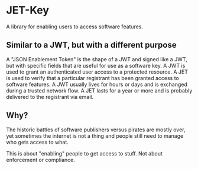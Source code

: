 # JET-Key

A library for enabling users to access software features. 

## Similar to a JWT, but with a different purpose 

A "JSON Enablement Token" is the shape of a JWT and signed like a JWT, but with specific fields that are
useful for use as a software key. A JWT is used to grant an authenticated user access to a protected resource. A JET is used
to verify that a particular registrant has been granted access to software features. A JWT usually lives for hours
or days and is exchanged during a trusted network flow. A JET lasts for a year or more and is probably delivered to the registrant via email. 

## Why? 

The historic battles of software publishers versus pirates are mostly over, yet sometimes the internet is not a thing and people still need to manage who gets access to what. 

This is about "enabling" people to get access to stuff. Not about enforcement or compliance. 
